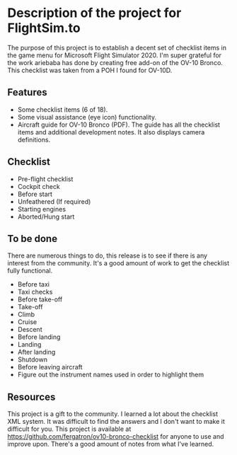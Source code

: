 # Description of the project for FlightSim.to

The purpose of this project is to establish a decent set of checklist items in the game menu for Microsoft Flight Simulator 2020. I'm super grateful for the work ariebaba has done by creating free add-on of the OV-10 Bronco. This checklist was taken from a POH I found for OV-10D.

## Features

- Some checklist items (6 of 18).
- Some visual assistance (eye icon) functionality.
- Aircraft guide for OV-10 Bronco (PDF). The guide has all the checklist items and additional development notes. It also displays camera definitions.

## Checklist

- Pre-flight checklist
- Cockpit check
- Before start
- Unfeathered (If required)
- Starting engines
- Aborted/Hung start

## To be done

There are numerous things to do, this release is to see if there is any interest from the community. It's a good amount of work to get the checklist fully functional.

- Before taxi
- Taxi checks
- Before take-off
- Take-off
- Climb
- Cruise
- Descent
- Before landing
- Landing
- After landing
- Shutdown
- Before leaving aircraft
- Figure out the instrument names used in order to highlight them

## Resources

This project is a gift to the community. I learned a lot about the checklist XML system. It was difficult to find the answers and I don't want to make it difficult for you. This project is available at https://github.com/fergatron/ov10-bronco-checklist for anyone to use and improve upon. There's a good amount of notes from what I've learned.
